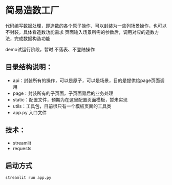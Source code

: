 # 简易造数工厂
代码编写数据处理，即造数的各个原子操作、可以封装为一些列场景操作，也可以不封装，具体看造数功能需求
页面输入场景所需的参数后，调用对应的造数方法，完成数据构造功能

demo试运行阶段，暂时 不落表、不登陆操作

## 目录结构说明：
- api：封装所有的操作，可以是原子，可以是场景，目的是提供给page页面调用
- page：封装所有的子页面，子页面背后的业务处理
- static：配置文件，预期为在这里配置页面模板，暂未实现
- utils：工具包，目前很只有一个模板页面的工具类
- app.py 入口文件

## 技术：
- streamlit
- requests

## 启动方式
```
streamlit run app.py
```